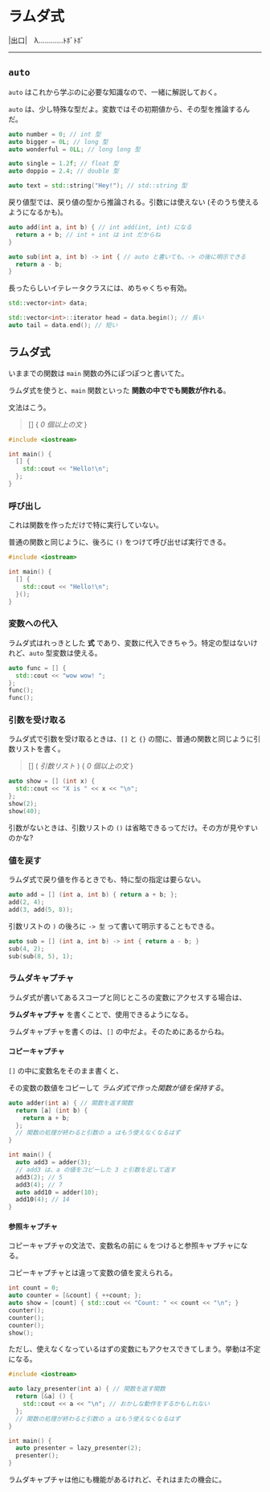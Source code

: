 # ラムダ式

|出口|　λ............ﾄﾎﾞﾄﾎﾞ

---

## `auto`

`auto` はこれから学ぶのに必要な知識なので、一緒に解説しておく。

`auto` は、少し特殊な型だよ。変数ではその初期値から、その型を推論するんだ。

```cpp
auto number = 0; // int 型
auto bigger = 0L; // long 型
auto wonderful = 0LL; // long long 型

auto single = 1.2f; // float 型
auto doppio = 2.4; // double 型

auto text = std::string("Hey!"); // std::string 型
```

戻り値型では、戻り値の型から推論される。引数には使えない (そのうち使えるようになるかも)。

```cpp
auto add(int a, int b) { // int add(int, int) になる
  return a + b; // int + int は int だからね
}

auto sub(int a, int b) -> int { // auto と書いても、-> の後に明示できる
  return a - b;
}
```

長ったらしいイテレータクラスには、めちゃくちゃ有効。

```cpp
std::vector<int> data;

std::vector<int>::iterator head = data.begin(); // 長い
auto tail = data.end(); // 短い
```


## ラムダ式

いままでの関数は `main` 関数の外にぽつぽつと書いてた。

ラムダ式を使うと、`main` 関数といった **関数の中ででも関数が作れる**。

文法はこう。

> [] { *0 個以上の文* }

```cpp
#include <iostream>

int main() {
  [] {
    std::cout << "Hello!\n";
  };
}
```

### 呼び出し

これは関数を作っただけで特に実行していない。

普通の関数と同じように、後ろに `()` をつけて呼び出せば実行できる。

```cpp
#include <iostream>

int main() {
  [] {
    std::cout << "Hello!\n";
  }();
}
```


### 変数への代入

ラムダ式はれっきとした **式** であり、変数に代入できちゃう。特定の型はないけれど、`auto` 型変数は使える。

```cpp
auto func = [] {
  std::cout << "wow wow! ";
};
func();
func();
```


### 引数を受け取る

ラムダ式で引数を受け取るときは、`[]` と `{}` の間に、普通の関数と同じように引数リストを書く。

> [] ( *引数リスト* ) { *0 個以上の文* }

```cpp
auto show = [] (int x) {
  std::cout << "X is " << x << "\n";
};
show(2);
show(40);
```

引数がないときは、引数リストの `()` は省略できるってだけ。その方が見やすいのかな?


### 値を戻す

ラムダ式で戻り値を作るときでも、特に型の指定は要らない。

```cpp
auto add = [] (int a, int b) { return a + b; };
add(2, 4);
add(3, add(5, 8));
```

引数リストの `)` の後ろに `-> 型` って書いて明示することもできる。

```cpp
auto sub = [] (int a, int b) -> int { return a - b; }
sub(4, 2);
sub(sub(8, 5), 1);
```


### ラムダキャプチャ

ラムダ式が書いてあるスコープと同じところの変数にアクセスする場合は、

**ラムダキャプチャ** を書くことで、使用できるようになる。

ラムダキャプチャを書くのは、`[]` の中だよ。そのためにあるからね。


#### コピーキャプチャ

`[]` の中に変数名をそのまま書くと、

その変数の数値をコピーして *ラムダ式で作った関数が値を保持する*。

```cpp
auto adder(int a) { // 関数を返す関数
  return [a] (int b) {
    return a + b;
  };
  // 関数の処理が終わると引数の a はもう使えなくなるはず
}

int main() {
  auto add3 = adder(3);
  // add3 は、a の値をコピーした 3 と引数を足して返す
  add3(2); // 5
  add3(4); // 7
  auto add10 = adder(10);
  add10(4); // 14
}
```


#### 参照キャプチャ

コピーキャプチャの文法で、変数名の前に `&` をつけると参照キャプチャになる。

コピーキャプチャとは違って変数の値を変えられる。

```cpp
int count = 0;
auto counter = [&count] { ++count; };
auto show = [count] { std::cout << "Count: " << count << "\n"; }
counter();
counter();
counter();
show();
```

ただし、使えなくなっているはずの変数にもアクセスできてしまう。挙動は不定になる。

```cpp
#include <iostream>

auto lazy_presenter(int a) { // 関数を返す関数
  return [&a] () {
    std::cout << a << "\n"; // おかしな動作をするかもしれない
  };
  // 関数の処理が終わると引数の a はもう使えなくなるはず
}

int main() {
  auto presenter = lazy_presenter(2);
  presenter();
}
```

ラムダキャプチャは他にも機能があるけれど、それはまたの機会に。
